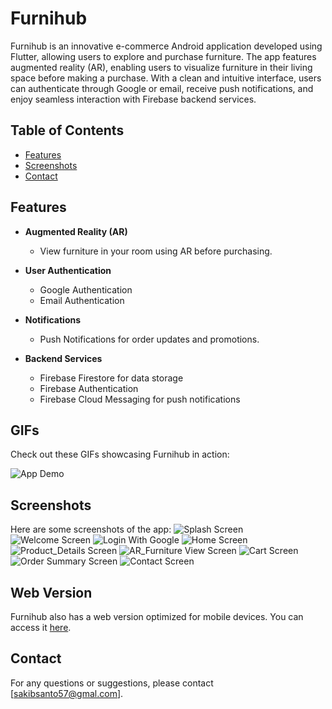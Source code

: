 # Furnihub

Furnihub is an innovative e-commerce Android application developed using Flutter, allowing users to explore and purchase furniture. The app features augmented reality (AR), enabling users to visualize furniture in their living space before making a purchase. With a clean and intuitive interface, users can authenticate through Google or email, receive push notifications, and enjoy seamless interaction with Firebase backend services.

## Table of Contents

- [Features](#features)
- [Screenshots](#screenshots)
- [Contact](#contact)

## Features

- **Augmented Reality (AR)**
  - View furniture in your room using AR before purchasing.

- **User Authentication**
  - Google Authentication
  - Email Authentication

- **Notifications**
  - Push Notifications for order updates and promotions.

- **Backend Services**
  - Firebase Firestore for data storage
  - Firebase Authentication
  - Firebase Cloud Messaging for push notifications

## GIFs

Check out these GIFs showcasing Furnihub in action:

![App Demo](gif.gif)

## Screenshots

Here are some screenshots of the app:
![Splash Screen](1.jpg)
![Welcome Screen](2.jpg)
![Login With Google](3.jpg)
![Home Screen](4.jpg)
![Product_Details Screen](5.jpg)
![AR_Furniture View Screen](6.jpg)
![Cart Screen](7.jpg)
![Order Summary Screen](8.jpg)
![Contact Screen](9.jpg)

## Web Version

Furnihub also has a web version optimized for mobile devices. You can access it [here](https://furnihub.web.app/).

## Contact

For any questions or suggestions, please contact [sakibsanto57@gmal.com].
